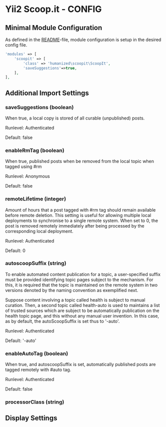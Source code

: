 # Yii2 Scoop.it - CONFIG

## Minimal Module Configuration

As defined in the [README](README.md)-file, module configuration is setup in the desired config file.

```php
'modules' => [
    'scoopit' => [
        'class' => 'humanized\scoopit\ScoopIt',
        'saveSuggestions'=>true,
    ],
],
```


## Additional Import Settings

### saveSuggestions (boolean)

When true, a local copy is stored of all curable (unpublished) posts.

Runlevel: Authenticated

Default: false


### enableRmTag (boolean)

When true, published posts when be removed from the local topic when tagged using #rm 

Runlevel: Anonymous

Default: false

### remoteLifetime (integer)

Amount of hours that a post tagged with #rm tag should remain available before remote deletion. This setting is useful for allowing multiple local deployments to synchronise to a single remote system. When set to 0, the post is removed remotely immediately after being processed by the corresponding local deployment. 

Runlevel: Authenticated

Default: 0

### autoscoopSuffix (string)

To enable automated content publication for a topic, a user-specified suffix must be provided identifying topic pages subject to the mechanism. For this, it is required that the topic is maintained on the remote system in two versions denoted by the naming convention as exemplified next.

Suppose content involving a topic called health is subject to manual curation. Then, a second topic called health-auto is used to maintains a list of trusted sources which are subject to be automatically publication on the health topic page, and this without any manual user invention. In this case, as by default, the autoScoopSuffix is set thus to '-auto'. 

Runlevel: Authenticated

Default: '-auto'

### enableAutoTag (boolean)

When true, and autoscoopSuffix is set, automatically published posts are tagged remotely with #auto tag. 

Runlevel: Authenticated

Default: false


### processorClass (string)



## Display Settings

